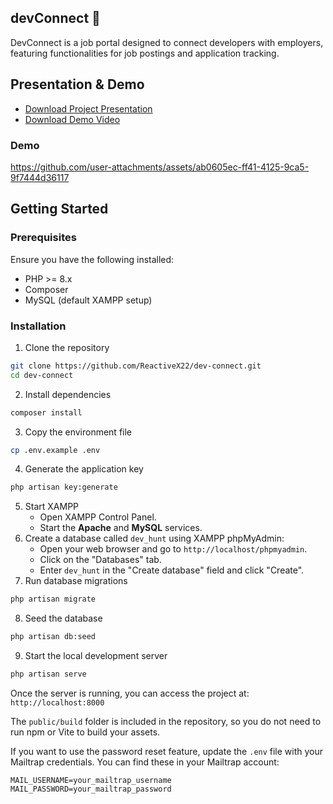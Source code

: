 ## devConnect 🎯

DevConnect is a job portal designed to connect developers with employers, featuring functionalities for job postings and application tracking.

## Presentation & Demo

- [Download Project Presentation](https://github.com/ReactiveX22/dev-connect/raw/main/Project_Presentation/DevConnect_Project_Presentation.pptx)
- [Download Demo Video](https://github.com/ReactiveX22/dev-connect/raw/main/Project_Presentation/DevConnect_demo.mp4)

### Demo

https://github.com/user-attachments/assets/ab0605ec-ff41-4125-9ca5-9f7444d36117

## Getting Started

### Prerequisites

Ensure you have the following installed:

- PHP >= 8.x
- Composer
- MySQL (default XAMPP setup)

### Installation

1. Clone the repository

```bash
git clone https://github.com/ReactiveX22/dev-connect.git
cd dev-connect
```

2. Install dependencies

```bash
composer install
```

3. Copy the environment file

```bash
cp .env.example .env
```

4. Generate the application key

```bash
php artisan key:generate
```

5. Start XAMPP
    - Open XAMPP Control Panel.
    - Start the **Apache** and **MySQL** services.
6. Create a database called `dev_hunt` using XAMPP phpMyAdmin:
    - Open your web browser and go to `http://localhost/phpmyadmin`.
    - Click on the "Databases" tab.
    - Enter `dev_hunt` in the "Create database" field and click "Create".
7. Run database migrations

```bash
php artisan migrate
```

8. Seed the database

```bash
php artisan db:seed
```

9. Start the local development server

```bash
php artisan serve
```

Once the server is running, you can access the project at: `http://localhost:8000`

The `public/build` folder is included in the repository, so you do not need to run npm or Vite to build your assets.

If you want to use the password reset feature, update the `.env` file with your Mailtrap credentials. You can find these in your Mailtrap account:

```env
MAIL_USERNAME=your_mailtrap_username
MAIL_PASSWORD=your_mailtrap_password
```
